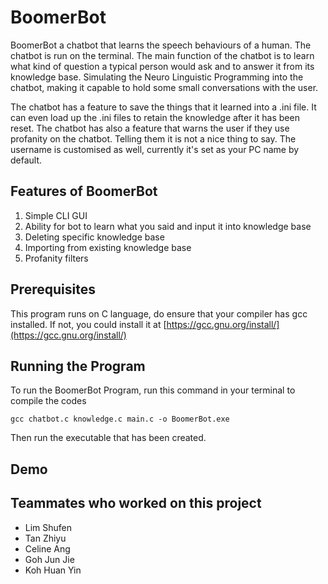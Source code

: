 # BoomerBot
BoomerBot a chatbot that learns the speech behaviours of a human. The chatbot is run on the terminal. The main function of the chatbot is to learn what kind of question a typical person would ask and to answer it from its knowledge base. Simulating the Neuro Linguistic Programming into the chatbot, making it capable to hold some small conversations with the user. 

The chatbot has a feature to save the things that it learned into a .ini file. It can even load up the .ini files to retain the knowledge after it has been reset. The chatbot has also a feature that warns the user if they use profanity on the chatbot. Telling them it is not a nice thing to say. The username is customised as well, currently it's set as your PC name by default.


## Features of BoomerBot
1. Simple CLI GUI
2. Ability for bot to learn what you said and input it into knowledge base
3. Deleting specific knowledge base
4. Importing from existing knowledge base
5. Profanity filters 

## Prerequisites 
This program runs on C language, do ensure that your compiler has gcc installed. If not, you could install it at [https://gcc.gnu.org/install/](https://gcc.gnu.org/install/)

## Running the Program
To run the BoomerBot Program, run this command in your terminal to compile the codes 
```
gcc chatbot.c knowledge.c main.c -o BoomerBot.exe
```

Then run the executable that has been created.

## Demo

## Teammates who worked on this project 
- Lim Shufen
- Tan Zhiyu
- Celine Ang
- Goh Jun Jie
- Koh Huan Yin
